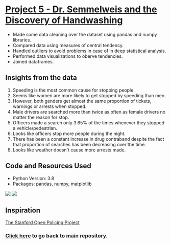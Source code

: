 # [Project 5 - Dr. Semmelweis and the Discovery of Handwashing](https://github.com/roccojustice/Python-EDAs/blob/master/Project%205%20-%20Dr.%20Semmelweis%20and%20the%20Discovery%20of%20Handwashing/Dr.%20Semmelweis%20and%20the%20Discovery%20of%20Handwashing.ipynb)
* Made some data cleaning over the dataset using pandas and numpy libraries.
* Compared data using measures of central tendency.
* Handled outliers to avoid problems in case of in deep statistical analysis.
* Performed data visualizations to oberve tendencies.
* Joined dataframes.

## Insights from the data
1. Speeding is the most common cause for stopping people.
2. Seems like women are more likely to get stopped by speeding than men.
3. However, both genders get almost the same proportion of tickets, warnings or arrests when stopped.
4. Male drivers are searched more than twice as often as female drivers no matter the reason for stop.
5. Officers made a search only 3.65% of the times whenever they stopped a vehicle/pedestrian.
6. Looks like officers stop more people during the night.
7. There has been a constant increase in drug contraband despite the fact that proportion of searches has been decreasing over the time.
8. Looks like weather doesn't cause more arrests made.

## Code and Resources Used
* Python Version: 3.8
* Packages: pandas, numpy, matplotlib 

![](https://github.com/roccojustice/Python-EDAs/blob/master/Project%201%20-%20Stanford%20Open%20Policing/images/graph%20arrest%20rate.png)
![](https://github.com/roccojustice/Python-EDAs/blob/master/Project%201%20-%20Stanford%20Open%20Policing/images/stanford%20project.jpg)

## Inspiration

[The Stanford Open Policing Project](https://openpolicing.stanford.edu/)

### [Click here](https://github.com/roccojustice/Python-EDAs) to go back to main repository.
